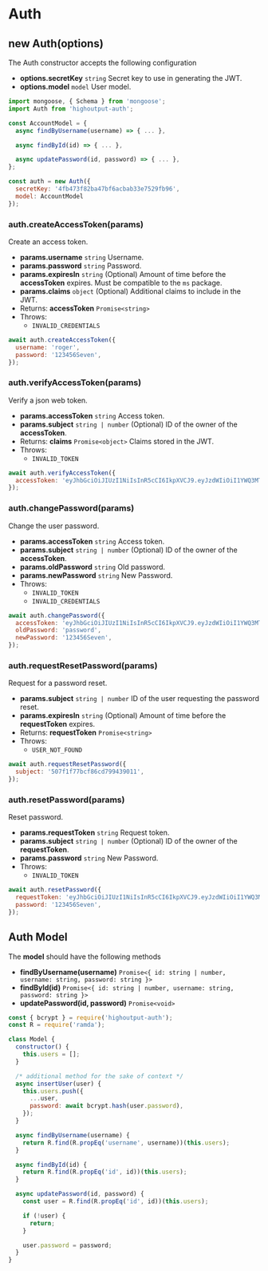 # Auth

## new Auth(options)

The Auth constructor accepts the following configuration

* **options.secretKey** `string` Secret key to use in generating the JWT.
* **options.model** `model` User model.

```javascript
import mongoose, { Schema } from 'mongoose';
import Auth from 'highoutput-auth';

const AccountModel = {
  async findByUsername(username) => { ... },

  async findById(id) => { ... },

  async updatePassword(id, password) => { ... },
};

const auth = new Auth({
  secretKey: '4fb473f82ba47bf6acbab33e7529fb96',
  model: AccountModel
});
```

### auth.createAccessToken(params)

Create an access token.

* **params.username** `string` Username.
* **params.password** `string` Password.
* **params.expiresIn** `string` (Optional) Amount of time before the **accessToken** expires. Must be compatible to the `ms` package.
* **params.claims** `object` (Optional) Additional claims to include in the JWT.
* Returns: **accessToken** `Promise<string>`
* Throws:
  * `INVALID_CREDENTIALS`

```javascript
await auth.createAccessToken({
  username: 'roger',
  password: '123456Seven',
});
```

### auth.verifyAccessToken(params)

Verify a json web token.

* **params.accessToken** `string` Access token.
* **params.subject** `string | number` (Optional) ID of the owner of the **accessToken**.
* Returns: **claims** `Promise<object>` Claims stored in the JWT.
* Throws:
  * `INVALID_TOKEN`

```javascript
await auth.verifyAccessToken({
  accessToken: 'eyJhbGciOiJIUzI1NiIsInR5cCI6IkpXVCJ9.eyJzdWIiOiI1YWQ3MTZlZjc1ZTZhODc1MTQ0Y2Q0NDQiLCJpYXQiOjE1MjQ2MjYzNjMsImV4cCI6MTUyNTIzMTE2M30.z2xgs0BeLQsTBiG9sphjkP_JljYht2o4AgI4ClWgZqw',
});
```

### auth.changePassword(params)

Change the user password.

* **params.accessToken** `string` Access token.
* **params.subject** `string | number` (Optional) ID of the owner of the **accessToken**.
* **params.oldPassword** `string` Old password.
* **params.newPassword** `string` New Password.
* Throws:
  * `INVALID_TOKEN`
  * `INVALID_CREDENTIALS`

```javascript
await auth.changePassword({
  accessToken: 'eyJhbGciOiJIUzI1NiIsInR5cCI6IkpXVCJ9.eyJzdWIiOiI1YWQ3MTZlZjc1ZTZhODc1MTQ0Y2Q0NDQiLCJpYXQiOjE1MjQ2MjYzNjMsImV4cCI6MTUyNTIzMTE2M30.z2xgs0BeLQsTBiG9sphjkP_JljYht2o4AgI4ClWgZqw',
  oldPassword: 'password',
  newPassword: '123456Seven',
});
```

### auth.requestResetPassword(params)

Request for a password reset.

* **params.subject** `string | number` ID of the user requesting the password reset.
* **params.expiresIn** `string` (Optional) Amount of time before the **requestToken** expires.
* Returns: **requestToken** `Promise<string>`
* Throws:
  * `USER_NOT_FOUND`

```javascript
await auth.requestResetPassword({
  subject: '507f1f77bcf86cd799439011',
});
```

### auth.resetPassword(params)

Reset password.

* **params.requestToken** `string` Request token.
* **params.subject** `string | number` (Optional) ID of the owner of the **requestToken**.
* **params.password** `string` New Password.
* Throws:
  * `INVALID_TOKEN`

```javascript
await auth.resetPassword({
  requestToken: 'eyJhbGciOiJIUzI1NiIsInR5cCI6IkpXVCJ9.eyJzdWIiOiI1YWQ3MTZlZjc1ZTZhODc1MTQ0Y2Q0NDQiLCJpYXQiOjE1MjQ2MjYzNjMsImV4cCI6MTUyNTIzMTE2M30.z2xgs0BeLQsTBiG9sphjkP_JljYht2o4AgI4ClWgZqw',
  password: '123456Seven',
});
```

## Auth Model

The **model** should have the following methods

* **findByUsername(username)** `Promise<{ id: string | number, username: string, password: string }>`
* **findById(id)** `Promise<{ id: string | number, username: string, password: string }>`
* **updatePassword(id, password)** `Promise<void>`

```javascript
const { bcrypt } = require('highoutput-auth');
const R = require('ramda');

class Model {
  constructor() {
    this.users = [];
  }

  /* additional method for the sake of context */
  async insertUser(user) {
    this.users.push({
      ...user,
      password: await bcrypt.hash(user.password),
    });
  }

  async findByUsername(username) {
    return R.find(R.propEq('username', username))(this.users);
  }

  async findById(id) {
    return R.find(R.propEq('id', id))(this.users);
  }

  async updatePassword(id, password) {
    const user = R.find(R.propEq('id', id))(this.users);

    if (!user) {
      return;
    }

    user.password = password;
  }
}
```
